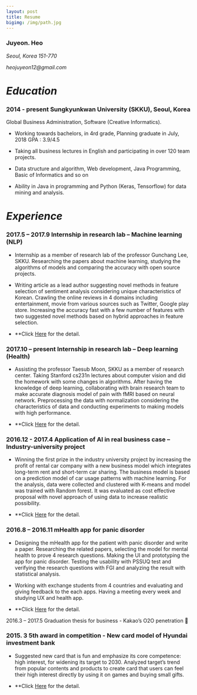 ```yaml
---
layout: post
title: Resume
bigimg: /img/path.jpg
---
```


### Juyeon. Heo

_Seoul, Korea 151-770_

_heojuyeon12@gmail.com_

# _Education_
### 2014 - present   Sungkyunkwan University (SKKU), Seoul, Korea
Global Business Administration, Software (Creative Informatics).

 * Working towards bachelors, in 4rd grade, Planning graduate in July, 2018  GPA : 3.9/4.5

 * Taking all business lectures in English and participating in over 120 team projects.

 * Data structure and algorithm, Web development, Java Programming, Basic of Informatics and so on

 * Ability in Java in programming and Python (Keras, Tensorflow) for data mining and analysis.

# _Experience_	

### 2017.5 – 2017.9 	Internship in research lab – Machine learning (NLP) 

 * Internship as a member of research lab of the professor Gunchang Lee, SKKU. Researching the papers about machine learning, studying the algorithms of models and comparing the accuracy with open source projects. 

 * Writing article as a lead author suggesting novel methods in feature selection of sentiment analysis considering unique characteristics of Korean. Crawling the online reviews in 4 domains including entertainment, movie from various sources such as Twitter, Google play store. Increasing the accuracy fast with a few number of features with two suggested novel methods based on hybrid approaches in feature selection.

* **Click [Here](http://juyeonheo12.github.io/machine_learning) for the detail.

### 2017.10 – present 	Internship in research lab – Deep learning (Health)

 * Assisting the professor Taesub Moon, SKKU as a member of research center. Taking Stanford cs231n lectures about computer vision and did the homework with some changes in algorithms. After having the knowledge of deep learning, collaborating with brain research team to make accurate diagnosis model of pain with fMRI based on neural network. Preprocessing the data with normalization considering the characteristics of data and conducting experiments to making models with high performance.
 
* **Click [Here](http://juyeonheo12.github.io/deep_learning) for the detail.

### 2016.12 - 2017.4   Application of AI in real business case – Industry-university project

 * Winning the first prize in the industry university project by increasing the profit of rental car company with a new business model which integrates long-term rent and short-term car sharing. The business model is based on a prediction model of car usage patterns with machine learning. For the analysis, data were collected and clustered with K-means and model was trained with Random forest. It was evaluated as cost effective proposal with novel approach of using data to increase realistic possibility.
 
 * **Click [Here](http://juyeonheo12.github.io/application) for the detail.

### 2016.8 – 2016.11  mHealth app for panic disorder

 * Designing the mHealth app for the patient with panic disorder and write a paper. Researching the related papers, selecting the model for mental health to prove 4 research questions. Making the UI and prototyping the app for panic disorder. Testing the usability with PSSUQ test and verifying the research questions with FGI and analyzing the result with statistical analysis.  

 * Working with exchange students from 4 countries and evaluating and giving feedback to the each apps. Having a meeting every week and studying UX and health app. 

* **Click [Here](http://juyeonheo12.github.io/application) for the detail.

2016.3 – 2017.5  Graduation thesis for business - Kakao’s O2O penetration
	

### 2015. 3  	5th award in competition - New card model of Hyundai investment bank 

 * Suggested new card that is fun and emphasize its core competence: high interest, for widening its target to 2030. Analyzed target’s trend from popular contents and products to create card that users can feel their high interest directly by using it on games and buying small gifts.
 
 * **Click [Here](http://juyeonheo12.github.io/business) for the detail.
 
